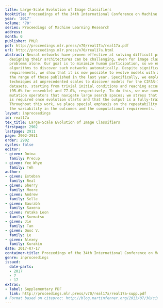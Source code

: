 ```yaml
---
title: Large-Scale Evolution of Image Classifiers
booktitle: Proceedings of the 34th International Conference on Machine Learning
year: '2017'
volume: '70'
series: Proceedings of Machine Learning Research
address: 
month: 0
publisher: PMLR
pdf: http://proceedings.mlr.press/v70/real17a/real17a.pdf
url: http://proceedings.mlr.press/v70/real17a.html
abstract: Neural networks have proven effective at solving difficult problems but
  designing their architectures can be challenging, even for image classification
  problems alone. Our goal is to minimize human participation, so we employ evolutionary
  algorithms to discover such networks automatically. Despite significant computational
  requirements, we show that it is now possible to evolve models with accuracies within
  the range of those published in the last year. Specifically, we employ simple evolutionary
  techniques at unprecedented scales to discover models for the CIFAR-10 and CIFAR-100
  datasets, starting from trivial initial conditions and reaching accuracies of 94.6%
  (95.6% for ensemble) and 77.0%, respectively. To do this, we use novel and intuitive
  mutation operators that navigate large search spaces; we stress that no human participation
  is required once evolution starts and that the output is a fully-trained model.
  Throughout this work, we place special emphasis on the repeatability of results,
  the variability in the outcomes and the computational requirements.
layout: inproceedings
id: real17a
tex_title: Large-Scale Evolution of Image Classifiers
firstpage: 2902
lastpage: 2911
page: 2902-2911
order: 2902
cycles: false
editor:
- given: Doina
  family: Precup
- given: Yee Whye
  family: Teh
author:
- given: Esteban
  family: Real
- given: Sherry
  family: Moore
- given: Andrew
  family: Selle
- given: Saurabh
  family: Saxena
- given: Yutaka Leon
  family: Suematsu
- given: Jie
  family: Tan
- given: Quoc V.
  family: Le
- given: Alexey
  family: Kurakin
date: 2017-07-17
container-title: Proceedings of the 34th International Conference on Machine Learning
genre: inproceedings
issued:
  date-parts:
  - 2017
  - 7
  - 17
extras:
- label: Supplementary PDF
  link: http://proceedings.mlr.press/v70/real17a/real17a-supp.pdf
# Format based on citeproc: http://blog.martinfenner.org/2013/07/30/citeproc-yaml-for-bibliographies/
---
```


